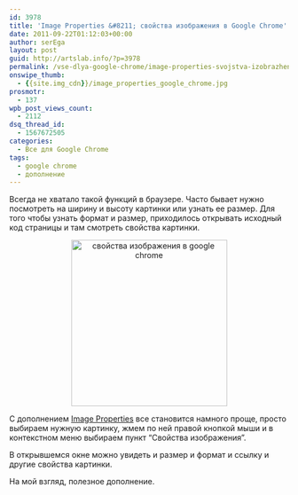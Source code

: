 ```yaml
---
id: 3978
title: 'Image Properties &#8211; свойства изображения в Google Chrome'
date: 2011-09-22T01:12:03+00:00
author: serEga
layout: post
guid: http://artslab.info/?p=3978
permalink: /vse-dlya-google-chrome/image-properties-svojstva-izobrazheniya-v-google-chrome/
onswipe_thumb:
  - {{site.img_cdn}}/image_properties_google_chrome.jpg
prosmotr:
  - 137
wpb_post_views_count:
  - 2112
dsq_thread_id:
  - 1567672505
categories:
  - Все для Google Chrome
tags:
  - google chrome
  - дополнение
---
```

Всегда не хватало такой функций в браузере. Часто бывает нужно посмотреть на ширину и высоту картинки или узнать ее размер. Для того чтобы узнать формат и размер, приходилось открывать исходный код страницы и там смотреть свойства картинки.

<center>
  <a href="{{site.img_cdn}}/image_properties_google_chrome.jpg"><img src="{{site.img_cdn}}/image_properties_google_chrome-281x300.jpg" alt="свойства изображения в google chrome" title="image_properties_google_chrome" width="281" height="300" class="alignnone size-medium wp-image-3979" /></a>
</center>

С дополнением [Image Properties](https://chrome.google.com/webstore/detail/khagclindddokccfbmfmckaflngbmpon) все становится намного проще, просто выбираем нужную картинку, жмем по ней правой кнопкой мыши и в контекстном меню выбираем пункт &#8220;Свойства изображения&#8221;.

В открывшемся окне можно увидеть и размер и формат и ссылку и другие свойства картинки.

На мой взгляд, полезное дополнение.